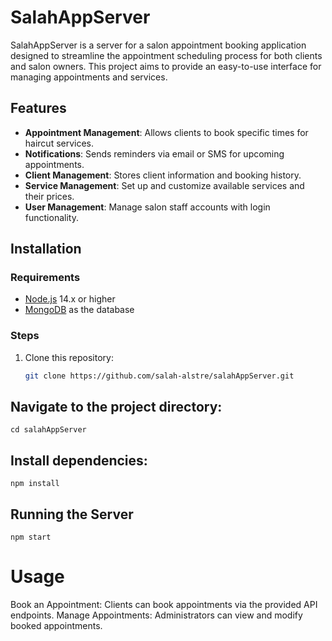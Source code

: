 # SalahAppServer

SalahAppServer is a server for a salon appointment booking application designed to streamline the appointment scheduling process for both clients and salon owners. This project aims to provide an easy-to-use interface for managing appointments and services.

## Features

- **Appointment Management**: Allows clients to book specific times for haircut services.
- **Notifications**: Sends reminders via email or SMS for upcoming appointments.
- **Client Management**: Stores client information and booking history.
- **Service Management**: Set up and customize available services and their prices.
- **User Management**: Manage salon staff accounts with login functionality.

## Installation

### Requirements

- [Node.js](https://nodejs.org/) 14.x or higher
- [MongoDB](https://www.mongodb.com/) as the database

### Steps

1. Clone this repository:
   ```bash
   git clone https://github.com/salah-alstre/salahAppServer.git
   
## Navigate to the project directory:

    cd salahAppServer

## Install dependencies:

    npm install

## Running the Server

    npm start

# Usage
Book an Appointment: Clients can book appointments via the provided API endpoints.
Manage Appointments: Administrators can view and modify booked appointments.
